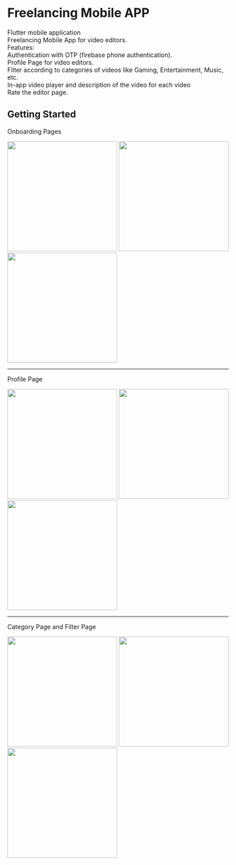 # Freelancing Mobile APP
Flutter mobile application <br>
Freelancing Mobile App for video editors.<br>
Features:<br>
Authentication with OTP (firebase phone authentication). <br>
Profile Page for video editors.<br>
Filter according to categories of videos like Gaming, Entertainment, Music, etc.<br>
In-app video player and description of the video for each video<br>
Rate the editor page.<br>

## Getting Started

<p>Onboarding Pages</p>
<img src="https://github.com/Wh0mM1/FreelancingForVideoEditors/assets/90375499/ef5560b2-d238-4cd9-a4cc-d4aa57636a80" width="250">
<img src="https://github.com/Wh0mM1/FreelancingForVideoEditors/assets/90375499/62d98a70-340b-43a1-b43c-cdfc2defc22d" width="250">
<img src="https://github.com/Wh0mM1/FreelancingForVideoEditors/assets/90375499/fc869c3c-cadf-40f0-b81f-3a155395494e" width="250">

<hr>
<p>Profile Page</p>
<img src="https://github.com/Wh0mM1/FreelancingForVideoEditors/assets/90375499/87cebb51-cc73-4e02-b50d-7246368dcfbf" width="250">
<img src="https://github.com/Wh0mM1/FreelancingForVideoEditors/assets/90375499/3e0965c9-62b8-4fd1-be99-9b5771939db5" width="250">
<img src="https://github.com/Wh0mM1/FreelancingForVideoEditors/assets/90375499/cff843dc-8250-4be5-9285-a074568b52f9" width="250">

<hr>
<p>Category Page and Filter Page</p>
<img src="https://github.com/Wh0mM1/FreelancingForVideoEditors/assets/90375499/d0bccf16-df6a-47cf-8197-1845983f3449" width="250">
<img src="https://github.com/Wh0mM1/FreelancingForVideoEditors/assets/90375499/99f5b62c-364d-4edf-be0a-f2fa02e30afd" width="250">
<img src="https://github.com/Wh0mM1/FreelancingForVideoEditors/assets/90375499/66d7235e-e27c-4760-b0cf-f0dc35e8684b" width="250">



